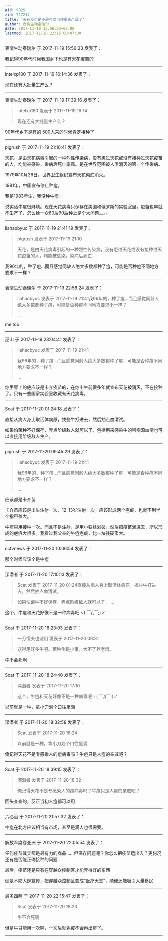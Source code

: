 ```yaml
---
aid: 9025
zid: 727214
title: '天花疫苗是不是可以当作拳头产品了'
author: 表情生动泰瑞尔
date: 2017-11-19 15:56:33+07:00
lastmod: 2017-11-20 22:15:00+07:00
---
```


表情生动泰瑞尔 于 2017-11-19 15:56:33 发表了：

我记得90年代时候我国乡下也是有天花疫苗的

---------

intelxp180 于 2017-11-19 16:14:36 发表了：

现在还有大批量生产么？

---------

表情生动泰瑞尔 于 2017-11-19 17:39:16 发表了：

> intelxp180 发表于 2017-11-19 16:14
> 
> 现在还有大批量生产么？



90年代乡下是有的 500人来的时候肯定接种了

---------

pigrush 于 2017-11-19 21:10:41 发表了：

天花，是由天花病毒引起的一种烈性传染病，没有患过天花或没有接种过天花疫苗的人，均能被感染，染病后死亡率高。是在世界范围被人类消灭的第一个传染病。

1979年10月26日，世界卫生组织宣布天花彻底消灭。

1981年，中国宣布停止种痘。

我是1983年生，我没种牛痘。

说实话牛痘很麻烦。现在天花病毒只保存在美国和俄罗斯的实验室里，疫苗也早就不生产了，怎么给一众80后90后种上是个大问题。。。。

---------

liahaobyuc 于 2017-11-19 21:41:19 发表了：

> pigrush 发表于 2017-11-19 21:10
> 
> 天花，是由天花病毒引起的一种烈性传染病，没有患过天花或没有接种过天花疫苗的人，均能被感染，染病后死亡 ...



我96年的，种了痘...而且感觉同龄人绝大多数都种了痘，可能是否种痘不同地方要求不一样？

---------

表情生动泰瑞尔 于 2017-11-19 22:58:24 发表了：

> liahaobyuc 发表于 2017-11-19 21:41我96年的，种了痘...而且感觉同龄人绝大多数都种了痘，可能是否种痘不同地方要求不一样？
> 
> ...



me too

---------

巫山 于 2017-11-19 23:04:41 发表了：

> liahaobyuc 发表于 2017-11-19 21:41
> 
> 我96年的，种了痘...而且感觉同龄人绝大多数都种了痘，可能是否种痘不同地方要求不一样？
> 
> ...



你手臂上的疤应该是卡介疫苗的，在你出生前很多年就宣布天花被消灭，不在接种了。只有一些国家实验室收藏有天花病毒。

---------

Scat 于 2017-11-20 01:24:18 发表了：

直接从病人身上取活体病原，找些牛打进去，然后抽点血清试。

如果怕菌种不好保存，弄点阶级敌人就可以了，包括用来感染牛的带病源血清也可以直接用阶级敌人生产。

---------

pigrush 于 2017-11-20 09:45:29 发表了：

> liahaobyuc 发表于 2017-11-19 21:41
> 
> 我96年的，种了痘...而且感觉同龄人绝大多数都种了痘，可能是否种痘不同地方要求不一样？
> 
> ...



应该都是卡介苗

卡介苗应该是出生注射一次，12-13岁注射一次。应该形成两个疤痕，也就不到半个指甲盖大。

牛痘只用接种一次。而且不是注射，是用小铁丝划破，然后把疫苗滴进去，所以形成的疤痕大很多。我看过我父亲的牛痘疤痕，比一块钱硬币大。

---------

cctvnews 于 2017-11-20 10:06:54 发表了：

那个时候应该全是牛痘

---------

深潜者 于 2017-11-20 17:10:13 发表了：

> Scat 发表于 2017-11-20 01:24直接从病人身上取活体病原，找些牛打进去，然后抽点血清试。
> 
> 如果怕菌种不好保存，弄点阶级敌人就可以了， ...



这个，牛痘和天花好像不是一种病毒吧ヽ( ￣д￣;)ノ

---------

Scat 于 2017-11-20 18:23:03 发表了：

> 一万懦夫也没用 发表于 2017-11-20 09:31
> 
> 这得用好多牛吧。菌种倒是小事，大不了养老鼠。



牛不会死啊

---------

Scat 于 2017-11-20 18:24:40 发表了：

> 深潜者 发表于 2017-11-20 17:10
> 
> 这个，牛痘和天花好像不是一种病毒吧ヽ( ￣д￣;)ノ



以前就是一种，拿小刀划个口往里滴

---------

深潜者 于 2017-11-20 18:32:58 发表了：

> Scat 发表于 2017-11-20 18:24
> 
> 以前就是一种，拿小刀划个口往里滴



俺记得天花不是专感染人的痘病毒吗？牛痘只是人痘的亲戚吧？

---------

Scat 于 2017-11-20 18:39:15 发表了：

> 深潜者 发表于 2017-11-20 18:32
> 
> 俺记得天花不是专感染人的痘病毒吗？牛痘只是人痘的亲戚吧？



回头查查的，反正当初人痘都可以用

---------

六必治 于 2017-11-20 21:57:32 发表了：

牛痘在北方应该相当有市场，甚至是满人也很需要。

---------

解放军席卷亚洲 于 2017-11-20 22:05:54 发表了：

任何疫苗其实都是最有力的商品……但保存问题呢？你怎么把疫苗运出去？更何况还有是否能正确接种的问题

最后，疫苗还是只有在穿越众控制区才能弄得好的东西

倒是不妨大肆宣传，把穿越众控制区变成“医疗天堂”，顺便还能吸引大量移民

---------

最多四两 于 2017-11-20 22:15:47 发表了：

> Scat 发表于 2017-11-20 18:23
> 
> 牛不会死啊



但是牛只能用一次啊，一次后就免疫不会再出痘了。

---------

